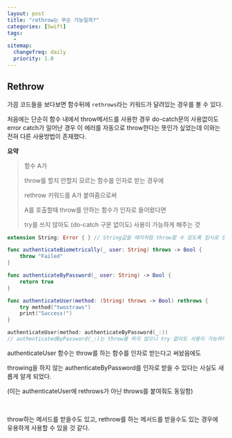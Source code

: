 ```yaml
---
layout: post
title: "rethrow는 무슨 기능일까?"
categories: [Swift]
tags: 
  - 
sitemap:
  changefreq: daily
  priority: 1.0
---
```


## Rethrow

가끔 코드들을 보다보면 함수뒤에 `rethrows`라는 키워드가 달려있는 경우를 볼 수 있다.

처음에는 단순히 함수 내에서 throw메서드를 사용한 경우 do-catch문의 사용없이도 error catch가 일어난 경우 이 에러를 자동으로 throw한다는 뜻인가 싶었는데 이와는 전혀 다른 사용방법이 존재했다.

**요약**

> 함수 A가
>
> throw를 할지 안할지 모르는 함수를 인자로 받는 경우에
>
> rethrow 키워드를 A가 붙여줌으로써
>
> A를 호출할때 throw를 안하는 함수가 인자로 들어왔다면
>
> try를 쓰지 않아도 (do-catch 구문 없이도) 사용이 가능하게 해주는 것



```swift
extension String: Error { } // String값을 에러처럼 throw할 수 있도록 임시로 만든 extension

func authenticateBiometrically(_ user: String) throws -> Bool {
    throw "Failed"
}

func authenticateByPassword(_ user: String) -> Bool {
    return true
}

func authenticateUser(method: (String) throws -> Bool) rethrows {
    try method("twostraws")
    print("Success!")
}

authenticateUser(method: authenticateByPassword(_:)) 
// authenticatedByPassword(_:)는 throw를 하지 않으니 try 없이도 사용이 가능하다
```



authenticateUser 함수는 throw를 하는 함수를 인자로 받는다고 써놨음에도 

throwing을 하지 않는 authenticateByPassword를 인자로 받을 수 있다는 사실도 새롭게 알게 되었다.

(이는 authenticateUser에 rethrows가 아닌 throws를 붙여줘도 동일함)

<br/> 

throw하는 메서드를 받을수도 있고, rethrow를 하는 메서드를 받을수도 있는 경우에 유용하게 사용할 수 있을 것 같다.